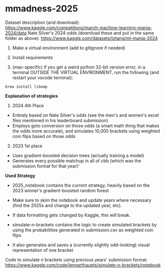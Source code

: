 # mmadness-2025

Dataset description (and download): https://www.kaggle.com/competitions/march-machine-learning-mania-2024/data
Nate Silver's 2024 odds (download these and put in the same folder as above): https://www.kaggle.com/datasets/tztang/ml-mania-2024

1. Make a virtual environment (add to gitignore if needed)

2. Install requirements

3. (mac-specific) if you get a weird python 32-bit version error, in a terminal OUTSIDE THE VIRTUAL ENVIRONMENT, run the following (and restart your vscode terminal):

```
brew install libomp
```


**Explanation of strategies**

1. 2024 4th Place

- Entirely based on Nate Silver's odds (see the men's and women's excel files mentioned in his leaderboard submission)
- Employs goto conversion on those odds (a smart math thing that makes the odds more accurate), and simulates 10,000 brackets using weighted coin flips based on those odds

2. 2023 1st place
- Uses gradient-boosted decision trees (actually training a model)
- Generates every possible matchup in all of cbb (which was the submission format for that year)'


**Used Strategy**

- 2025_notebook contains the current strategy, heavily based on the 2023 winner's gradient-boosted random forest
- Make sure to skim the notebook and update years where necessary (find the 2025s and change to the updated year, etc).
- If data formatting gets changed by Kaggle, this will break.

- simulate-n-brackets contains the logic to create simulated brackets by using the probabilities generated in submission.csv as weighted coin flips
- It also generates and saves a (currently slightly odd-looking) visual representation of one bracket


Code to simulate n brackets using previous years' submission format: https://www.kaggle.com/code/lennarthaupts/simulate-n-brackets/notebook